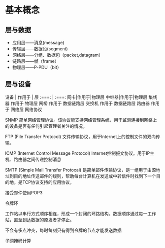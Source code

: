 # 基本概念
## 层与数据
- 应用层——消息(message)
- 传输层——数据段(segment)
- 网络层——分组、数据包（packet,datagram）
- 链路层——帧（frame）
- 物理层——P-PDU（bit）

## 层与设备
设备 | 作用于 | 层
:===: | :===:
网卡|作用于|物理层
中继器|作用于|物理层
集线器
作用于
物理层
网桥
作用于
数据链路层
交换机
作用于
数据链路层
路由器
作用于
网络层
网络协议
	
SNMP 简单网络管理协议。该协议能支持网络管理系统，用于监测连接到网络上的设备是否有任何引起管理者关注的情况。
	
FTP (File Transfer Protocol) 文件传输协议，用于Internet上的控制文件的双向传输。
	
ICMP (Internet Control Message Protocol) Internet控制报文协议。用于IP主机、路由器之间传递控制消息
	
SMTP (Simple Mail Transfer Protocal) 是简单邮件传输协议，是一组用于由源地址到目的地址传送邮件的规则，帮助每台计算机在发送或中转信件时找到下一个目的地。是TCP协议支持的应用协议。
	
接受邮件使用POP3


令牌环
	
工作站以串行方式顺序相连，形成一个封闭的环路结构。数据顺序通过每一工作站，直至到达数据的原发者才停止。
	
不会有多点冲突，每时每刻只有得到令牌的节点才能发送数据


子网掩码计算









